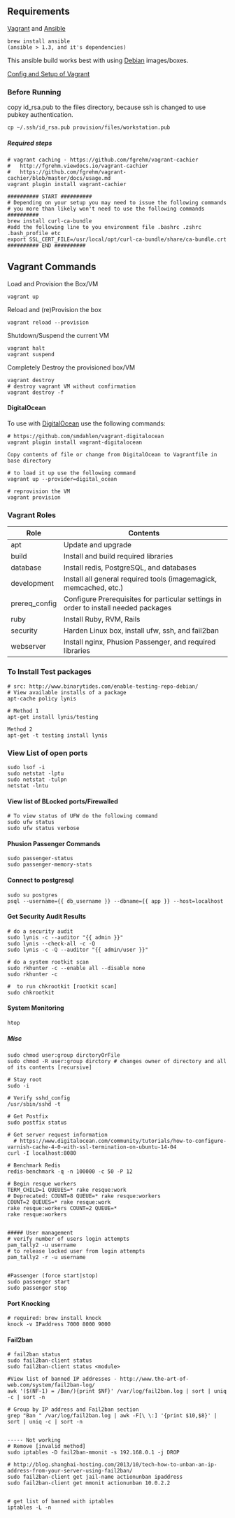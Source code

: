 ## Requirements

[Vagrant](http://www.vagrantup.com/) and [Ansible](http://docs.ansible.com/index.html)

    brew install ansible
    (ansible > 1.3, and it's dependencies)

This ansible build works best with using [Debian](https://www.debian.org/) images/boxes.


[Config and Setup of Vagrant](https://gist.github.com/dergachev/3866825)

### Before Running ###

copy id_rsa.pub to the files directory, because ssh is changed to use pubkey authentication.

    cp ~/.ssh/id_rsa.pub provision/files/workstation.pub



##### Required steps

    # vagrant caching - https://github.com/fgrehm/vagrant-cachier
    #   http://fgrehm.viewdocs.io/vagrant-cachier
    #   https://github.com/fgrehm/vagrant-cachier/blob/master/docs/usage.md
    vagrant plugin install vagrant-cachier

    ########## START ##########
    # Depending on your setup you may need to issue the following commands
    # you more than likely won't need to use the following commands
    ##########
    brew install curl-ca-bundle
    #add the following line to you environment file .bashrc .zshrc .bash_profile etc
    export SSL_CERT_FILE=/usr/local/opt/curl-ca-bundle/share/ca-bundle.crt
    ########## END ##########




## Vagrant Commands ##

Load and Provision the Box/VM

    vagrant up


Reload and (re)Provision the box

    vagrant reload --provision


Shutdown/Suspend the current VM

    vagrant halt
    vagrant suspend


Completely Destroy the provisioned box/VM

    vagrant destroy
    # destroy vagrant VM without confirmation
    vagrant destroy -f


#### DigitalOcean
To use with [DigitalOcean](https://www.digitalocean.com/) use the following commands:

    # https://github.com/smdahlen/vagrant-digitalocean
    vagrant plugin install vagrant-digitalocean

    Copy contents of file or change from DigitalOcean to Vagrantfile in base directory

    # to load it up use the following command
    vagrant up --provider=digital_ocean

    # reprovision the VM
    vagrant provision



### Vagrant Roles ###

| Role | Contents |
| --- | --- |
| apt | Update and upgrade |
| build | Install and build required libraries |
| database | Install redis, PostgreSQL, and databases |
| development | Install all general required tools (imagemagick, memcached, etc.)|
| prereq_config | Configure Prerequisites for particular settings in order to install needed packages |
| ruby | Install Ruby, RVM, Rails |
| security | Harden Linux box, install ufw, ssh, and fail2ban |
| webserver | Install nginx, Phusion Passenger, and required libraries |




### To Install Test packages
    # src: http://www.binarytides.com/enable-testing-repo-debian/
    # View available installs of a package
    apt-cache policy lynis

    # Method 1
    apt-get install lynis/testing

    Method 2
    apt-get -t testing install lynis



### View List of open ports
    sudo lsof -i
    sudo netstat -lptu
    sudo netstat -tulpn
    netstat -lntu


#### View list of BLocked ports/Firewalled
    # To view status of UFW do the following command
    sudo ufw status
    sudo ufw status verbose


#### Phusion Passenger Commands
    sudo passenger-status
    sudo passenger-memory-stats


#### Connect to postgresql
    sudo su postgres
    psql --username={{ db_username }} --dbname={{ app }} --host=localhost


#### Get Security Audit Results
    # do a security audit
    sudo lynis -c --auditor "{{ admin }}"
    sudo lynis --check-all -c -Q
    sudo lynis -c -Q --auditor "{{ admin/user }}"

    # do a system rootkit scan
    sudo rkhunter -c --enable all --disable none
    sudo rkhunter -c

    #  to run chkrootkit [rootkit scan]
    sudo chkrootkit


#### System Monitoring
    htop


##### Misc
    sudo chmod user:group dirctoryOrFile
    sudo chmod -R user:group dirctory # changes owner of directory and all of its contents [recursive]

    # Stay root
    sudo -i

    # Verify sshd_config
    /usr/sbin/sshd -t

    # Get Postfix
    sudo postfix status

    # Get server request information
      # https://www.digitalocean.com/community/tutorials/how-to-configure-varnish-cache-4-0-with-ssl-termination-on-ubuntu-14-04
    curl -I localhost:8080

    # Benchmark Redis
    redis-benchmark -q -n 100000 -c 50 -P 12

    # Begin resque workers
    TERM_CHILD=1 QUEUES=* rake resque:work
    # Deprecated: COUNT=8 QUEUE=* rake resque:workers
    COUNT=2 QUEUES=* rake resque:work
    rake resque:workers COUNT=2 QUEUE=*
    rake resque:workers


    ##### User management
    # verify number of users login attempts
    pam_tally2 -u username
    # to release locked user from login attempts
    pam_tally2 -r -u username


    #Passenger (force start|stop)
    sudo passenger start
    sudo passenger stop


#### Port Knocking
    # required: brew install knock
    knock -v IPaddress 7000 8000 9000


#### Fail2ban
    # fail2ban status
    sudo fail2ban-client status
    sudo fail2ban-client status <module>

    #View list of banned IP addresses - http://www.the-art-of-web.com/system/fail2ban-log/
    awk '($(NF-1) = /Ban/){print $NF}' /var/log/fail2ban.log | sort | uniq -c | sort -n

    # Group by IP address and Fail2ban section
    grep "Ban " /var/log/fail2ban.log | awk -F[\ \:] '{print $10,$8}' | sort | uniq -c | sort -n


    ----- Not working
    # Remove [invalid method]
    sudo iptables -D fail2ban-mmonit -s 192.168.0.1 -j DROP

    # http://blog.shanghai-hosting.com/2013/10/tech-how-to-unban-an-ip-address-from-your-server-using-fail2ban/
    sudo fail2ban-client get jail-name actionunban ipaddress
    sudo fail2ban-client get mmonit actionunban 10.0.2.2


    # get list of banned with iptables
    iptables -L -n
